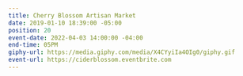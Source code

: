 ```yaml
---
title: Cherry Blossom Artisan Market
date: 2019-01-10 18:39:00 -05:00
position: 20
event-date: 2022-04-03 14:00:00 -04:00
end-time: 05PM
giphy-url: https://media.giphy.com/media/X4CYyiIa4OIg0/giphy.gif
event-url: https://ciderblossom.eventbrite.com
---
```


